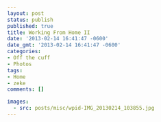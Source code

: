 ```yaml
---
layout: post
status: publish
published: true
title: Working From Home II
date: '2013-02-14 16:41:47 -0600'
date_gmt: '2013-02-14 16:41:47 -0600'
categories:
- Off the cuff
- Photos
tags:
- Home
- zeke
comments: []

images:
  - src: posts/misc/wpid-IMG_20130214_103855.jpg
---
```



